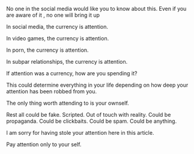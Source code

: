 No one in the social media would like you to know about this. Even if you are aware of it , no one will bring it up

In social media, the currency is attention.

In video games, the currency is attention.

In porn, the currency is attention.

In subpar relationships, the currency is attention.

If attention was a currency, how are you spending it?

This could determine everything in your life depending on how deep your attention has been robbed from you.

The only thing worth attending to is your ownself.

Rest all could be fake. Scripted. Out of touch with reality. Could be propaganda. Could be clickbaits. Could be spam. Could be anything.

I am sorry for having stole your attention here in this article.

Pay attention only to your self.
